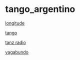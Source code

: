 # tango_argentino

[longitude](http://longitude.stream.laut.fm/longitude)

[tango](http://tango.stream.laut.fm/tango)

[tanz radio](http://tanz-radio.stream.laut.fm/tanz-radio)

[vagabundo](http://vagabundo.stream.laut.fm/vagabundo)

